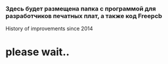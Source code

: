 ### Здесь будет размещена папка с программой для разработчиков печатных плат, а также код Freepcb 
History of improvements since 2014
# please wait..
